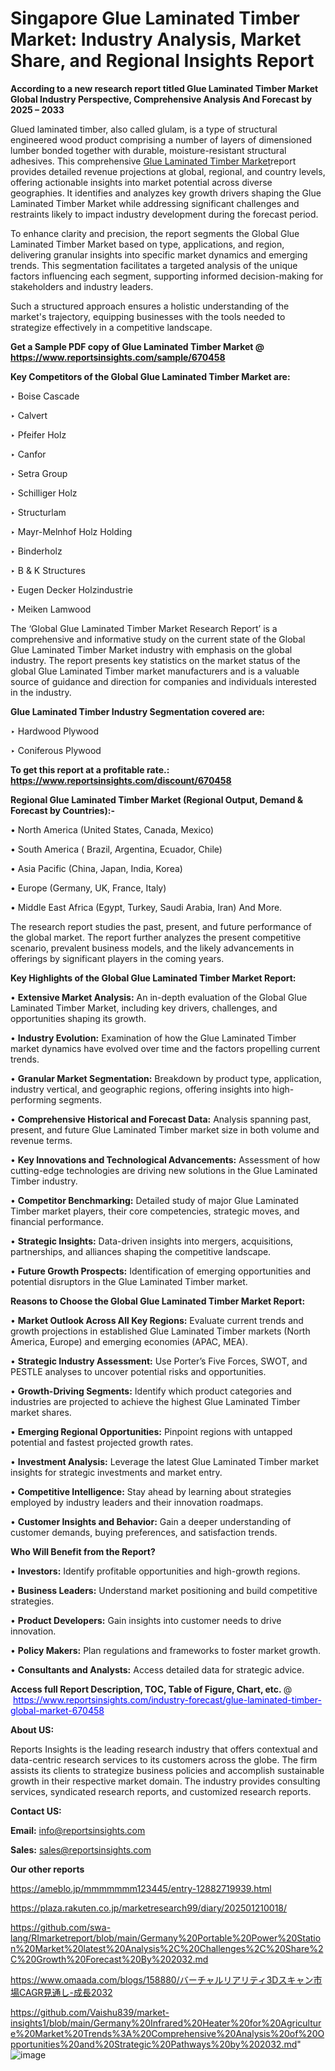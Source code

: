 # Singapore Glue Laminated Timber Market: Industry Analysis, Market Share, and Regional Insights Report

<strong>According to a new research report titled Glue Laminated Timber Market Global Industry Perspective, Comprehensive Analysis And Forecast by 2025 – 2033</strong>

Glued laminated timber, also called glulam, is a type of structural engineered wood product comprising a number of layers of dimensioned lumber bonded together with durable, moisture-resistant structural adhesives. This comprehensive <a href=https://www.reportsinsights.com/sample/670458>Glue Laminated Timber Market</a>report provides detailed revenue projections at global, regional, and country levels, offering actionable insights into market potential across diverse geographies. It identifies and analyzes key growth drivers shaping the Glue Laminated Timber Market while addressing significant challenges and restraints likely to impact industry development during the forecast period.

To enhance clarity and precision, the report segments the Global Glue Laminated Timber Market based on type, applications, and region, delivering granular insights into specific market dynamics and emerging trends. This segmentation facilitates a targeted analysis of the unique factors influencing each segment, supporting informed decision-making for stakeholders and industry leaders.

Such a structured approach ensures a holistic understanding of the market's trajectory, equipping businesses with the tools needed to strategize effectively in a competitive landscape.

<strong>Get a Sample PDF copy of Glue Laminated Timber Market </strong><strong>@<a href=https://www.reportsinsights.com/sample/670458 style=color:#0000ff;> https://www.reportsinsights.com/sample/670458</a></strong></font>

<strong>Key Competitors of the Global Glue Laminated Timber Market are:</strong>

‣ Boise Cascade

‣ Calvert

‣ Pfeifer Holz

‣ Canfor

‣ Setra Group

‣ Schilliger Holz

‣ Structurlam

‣ Mayr-Melnhof Holz Holding

‣ Binderholz

‣ B & K Structures

‣ Eugen Decker Holzindustrie

‣ Meiken Lamwood

The ‘Global Glue Laminated Timber Market Research Report’ is a comprehensive and informative study on the current state of the Global Glue Laminated Timber Market industry with emphasis on the global industry. The report presents key statistics on the market status of the global Glue Laminated Timber market manufacturers and is a valuable source of guidance and direction for companies and individuals interested in the industry.

<strong>Glue Laminated Timber Industry Segmentation covered are:</strong>

‣ Hardwood Plywood

‣ Coniferous Plywood

<strong>To get this report at a profitable rate.: <a href=https://www.reportsinsights.com/discount/670458 style=color:#0000ff;>https://www.reportsinsights.com/discount/670458</a></strong></font>

<strong>Regional Glue Laminated Timber Market (Regional Output, Demand &amp; Forecast by Countries):-</strong>

• North America (United States, Canada, Mexico)

• South America ( Brazil, Argentina, Ecuador, Chile)

• Asia Pacific (China, Japan, India, Korea)

• Europe (Germany, UK, France, Italy)

• Middle East Africa (Egypt, Turkey, Saudi Arabia, Iran) And More.

The research report studies the past, present, and future performance of the global market. The report further analyzes the present competitive scenario, prevalent business models, and the likely advancements in offerings by significant players in the coming years.

<strong>Key Highlights of the Global Glue Laminated Timber Market Report:</strong>

• <strong>Extensive Market Analysis:</strong> An in-depth evaluation of the Global Glue Laminated Timber Market, including key drivers, challenges, and opportunities shaping its growth.

• <strong>Industry Evolution:</strong> Examination of how the Glue Laminated Timber market dynamics have evolved over time and the factors propelling current trends.

• <strong>Granular Market Segmentation:</strong> Breakdown by product type, application, industry vertical, and geographic regions, offering insights into high-performing segments.

• <strong>Comprehensive Historical and Forecast Data:</strong> Analysis spanning past, present, and future Glue Laminated Timber market size in both volume and revenue terms.

• <strong>Key Innovations and Technological Advancements:</strong> Assessment of how cutting-edge technologies are driving new solutions in the Glue Laminated Timber industry.

• <strong>Competitor Benchmarking:</strong> Detailed study of major Glue Laminated Timber market players, their core competencies, strategic moves, and financial performance.

• <strong>Strategic Insights:</strong> Data-driven insights into mergers, acquisitions, partnerships, and alliances shaping the competitive landscape.

• <strong>Future Growth Prospects:</strong> Identification of emerging opportunities and potential disruptors in the Glue Laminated Timber market.

<strong>Reasons to Choose the Global Glue Laminated Timber Market Report:</strong>

• <strong>Market Outlook Across All Key Regions:</strong> Evaluate current trends and growth projections in established Glue Laminated Timber markets (North America, Europe) and emerging economies (APAC, MEA).

• <strong>Strategic Industry Assessment:</strong> Use Porter’s Five Forces, SWOT, and PESTLE analyses to uncover potential risks and opportunities.

• <strong>Growth-Driving Segments:</strong> Identify which product categories and industries are projected to achieve the highest Glue Laminated Timber market shares.

• <strong>Emerging Regional Opportunities:</strong> Pinpoint regions with untapped potential and fastest projected growth rates.

• <strong>Investment Analysis:</strong> Leverage the latest Glue Laminated Timber market insights for strategic investments and market entry.

• <strong>Competitive Intelligence:</strong> Stay ahead by learning about strategies employed by industry leaders and their innovation roadmaps.

• <strong>Customer Insights and Behavior:</strong> Gain a deeper understanding of customer demands, buying preferences, and satisfaction trends.

<strong>Who Will Benefit from the Report?</strong>

• <strong>Investors:</strong> Identify profitable opportunities and high-growth regions.

• <strong>Business Leaders:</strong> Understand market positioning and build competitive strategies.

• <strong>Product Developers:</strong> Gain insights into customer needs to drive innovation.

• <strong>Policy Makers:</strong> Plan regulations and frameworks to foster market growth.

• <strong>Consultants and Analysts:</strong> Access detailed data for strategic advice.
</ul>
<strong>Access full Report Description, TOC, Table of Figure, Chart, etc. </strong>@  <a href=https://www.reportsinsights.com/industry-forecast/glue-laminated-timber-global-market-670458 style=color:#0000ff;>https://www.reportsinsights.com/industry-forecast/glue-laminated-timber-global-market-670458</a></font>

<strong><strong>About US</strong>:</strong>

Reports Insights is the leading research industry that offers contextual and data-centric research services to its customers across the globe. The firm assists its clients to strategize business policies and accomplish sustainable growth in their respective market domain. The industry provides consulting services, syndicated research reports, and customized research reports.

<strong>Contact US:</strong>

<p class=""""><b>Email:</b> <a href=mailto:info@reportsinsights.com>info@reportsinsights.com</a></p>
<p class=""""><b>Sales:</b> <a href=mailto:sales@reportsinsights.com>sales@reportsinsights.com</a></p>

<strong>Our other reports</strong>

<a href=https://ameblo.jp/mmmmmmm123445/entry-12882719939.html>https://ameblo.jp/mmmmmmm123445/entry-12882719939.html</a>

<a href=https://plaza.rakuten.co.jp/marketresearch99/diary/202501210018/>https://plaza.rakuten.co.jp/marketresearch99/diary/202501210018/</a>

<a href=https://github.com/swa-lang/RImarketreport/blob/main/Germany%20Portable%20Power%20Station%20Market%20latest%20Analysis%2C%20Challenges%2C%20Share%2C%20Growth%20Forecast%20By%202032.md>https://github.com/swa-lang/RImarketreport/blob/main/Germany%20Portable%20Power%20Station%20Market%20latest%20Analysis%2C%20Challenges%2C%20Share%2C%20Growth%20Forecast%20By%202032.md</a>

<a href=https://www.omaada.com/blogs/158880/バーチャルリアリティ3Dスキャン市場CAGR見通し-成長2032>https://www.omaada.com/blogs/158880/バーチャルリアリティ3Dスキャン市場CAGR見通し-成長2032</a>

<a href=https://github.com/Vaishu839/market-insights1/blob/main/Germany%20Infrared%20Heater%20for%20Agriculture%20Market%20Trends%3A%20Comprehensive%20Analysis%20of%20Opportunities%20and%20Strategic%20Pathways%20by%202032.md>https://github.com/Vaishu839/market-insights1/blob/main/Germany%20Infrared%20Heater%20for%20Agriculture%20Market%20Trends%3A%20Comprehensive%20Analysis%20of%20Opportunities%20and%20Strategic%20Pathways%20by%202032.md</a>"
![image](https://github.com/user-attachments/assets/ecd383e4-e8d7-4b51-b0c5-3f925920fa0f)
